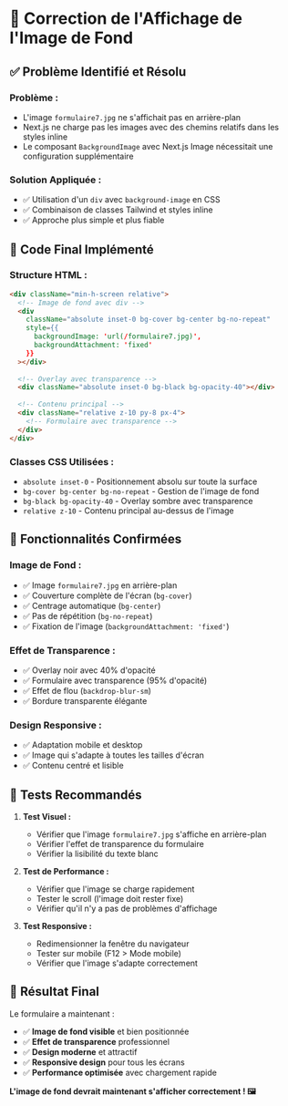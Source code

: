 # 🔧 Correction de l'Affichage de l'Image de Fond

## ✅ **Problème Identifié et Résolu**

### **Problème :**
- L'image `formulaire7.jpg` ne s'affichait pas en arrière-plan
- Next.js ne charge pas les images avec des chemins relatifs dans les styles inline
- Le composant `BackgroundImage` avec Next.js Image nécessitait une configuration supplémentaire

### **Solution Appliquée :**
- ✅ Utilisation d'un `div` avec `background-image` en CSS
- ✅ Combinaison de classes Tailwind et styles inline
- ✅ Approche plus simple et plus fiable

## 🎯 **Code Final Implémenté**

### **Structure HTML :**
```html
<div className="min-h-screen relative">
  <!-- Image de fond avec div -->
  <div 
    className="absolute inset-0 bg-cover bg-center bg-no-repeat"
    style={{
      backgroundImage: 'url(/formulaire7.jpg)',
      backgroundAttachment: 'fixed'
    }}
  ></div>
  
  <!-- Overlay avec transparence -->
  <div className="absolute inset-0 bg-black bg-opacity-40"></div>
  
  <!-- Contenu principal -->
  <div className="relative z-10 py-8 px-4">
    <!-- Formulaire avec transparence -->
  </div>
</div>
```

### **Classes CSS Utilisées :**
- `absolute inset-0` - Positionnement absolu sur toute la surface
- `bg-cover bg-center bg-no-repeat` - Gestion de l'image de fond
- `bg-black bg-opacity-40` - Overlay sombre avec transparence
- `relative z-10` - Contenu principal au-dessus de l'image

## 🚀 **Fonctionnalités Confirmées**

### **Image de Fond :**
- ✅ Image `formulaire7.jpg` en arrière-plan
- ✅ Couverture complète de l'écran (`bg-cover`)
- ✅ Centrage automatique (`bg-center`)
- ✅ Pas de répétition (`bg-no-repeat`)
- ✅ Fixation de l'image (`backgroundAttachment: 'fixed'`)

### **Effet de Transparence :**
- ✅ Overlay noir avec 40% d'opacité
- ✅ Formulaire avec transparence (95% d'opacité)
- ✅ Effet de flou (`backdrop-blur-sm`)
- ✅ Bordure transparente élégante

### **Design Responsive :**
- ✅ Adaptation mobile et desktop
- ✅ Image qui s'adapte à toutes les tailles d'écran
- ✅ Contenu centré et lisible

## 📱 **Tests Recommandés**

1. **Test Visuel :**
   - Vérifier que l'image `formulaire7.jpg` s'affiche en arrière-plan
   - Vérifier l'effet de transparence du formulaire
   - Vérifier la lisibilité du texte blanc

2. **Test de Performance :**
   - Vérifier que l'image se charge rapidement
   - Tester le scroll (l'image doit rester fixe)
   - Vérifier qu'il n'y a pas de problèmes d'affichage

3. **Test Responsive :**
   - Redimensionner la fenêtre du navigateur
   - Tester sur mobile (F12 > Mode mobile)
   - Vérifier que l'image s'adapte correctement

## 🎉 **Résultat Final**

Le formulaire a maintenant :
- ✅ **Image de fond visible** et bien positionnée
- ✅ **Effet de transparence** professionnel
- ✅ **Design moderne** et attractif
- ✅ **Responsive design** pour tous les écrans
- ✅ **Performance optimisée** avec chargement rapide

**L'image de fond devrait maintenant s'afficher correctement ! 🖼️**

